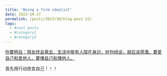 ```yaml
---
title: 'Being a firm idealist'
date: 2023-10-27
permalink: /posts/2023/10/blog-post-22/
tags:
  - #cool posts
  - #category1
  - #category2
---
```


[你要明白：朋友终会离去，生活中能有人陪在身边，听你倾谈，就应该感激。要爱自己和爱他人，要懂自己和懂他人。](https://www.bilibili.com/video/BV15v4y1w7z6/?spm_id_from=trigger_reload&vd_source=615a493d135bf19ba38324154a3b3288)

首先用行动改变自己！！！